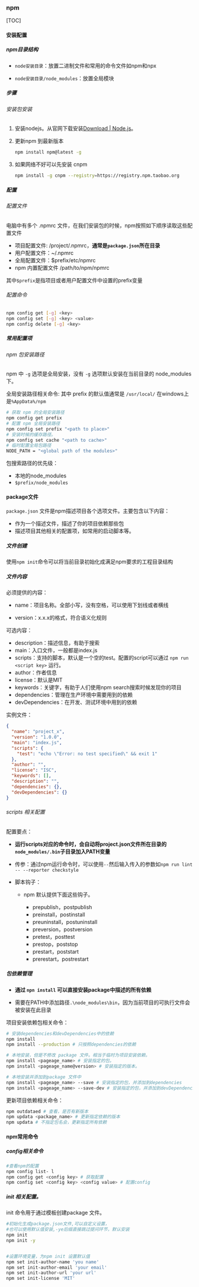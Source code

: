 ### npm

[TOC]

#### 安装配置

##### npm目录结构

- `node安装目录`：放置二进制文件和常用的命令文件如npm和npx

- `node安装目录/node_modules`：放置全局模块

##### 步骤

###### 安装包安装

1. 安装nodejs。从官网下载安装[Download | Node.js](https://nodejs.org/en/download/)。

2. 更新npm 到最新版本 
   
   ```bash
   npm install npm@latest -g
   ```

3. 如果网络不好可以先安装 cnpm
   
   ```bash
   npm install -g cnpm --registry=https://registry.npm.taobao.org
   ```

##### 配置

###### 配置文件

电脑中有多个 .npmrc 文件，在我们安装包的时候，npm按照如下顺序读取这些配置文件

- 项目配置文件: /project/.npmrc，**通常是`package.json`所在目录**
- 用户配置文件：~/.npmrc
- 全局配置文件：$prefix/etc/npmrc
- npm 内置配置文件 /path/to/npm/npmrc

其中`$prefix`是指项目或者用户配置文件中设置的prefix变量

###### 配置命令

```bash
npm config get [-g] <key>
npm config set [-g] <key> <value> 
npm config delete [-g] <key>
```

##### 常用配置项

###### npm 包安装路径

npm 中 `-g` 选项是全局安装，没有 `-g` 选项默认安装在当前目录的 node_modules 下。<br>

全局安装路径相关命令: 其中 prefix 的默认值通常是 `/usr/local/` 在windows上是`%AppData%/npm`

```bash
# 获取 npm 的全局安装路径
npm config get prefix
# 配置 npm 全局安装路径
npm config set prefix "<path to place>"
# 安装时候的缓存路径。
npm config set cache "<path to cache>"
# 临时配置全局包路径
NODE_PATH = "<global path of the modules>"
```

包搜索路径的优先级：

- 本地的node_modules
- `$prefix/node_modules`

#### package文件

`package.json` 文件是npm描述项目各个选项文件。主要包含以下内容：

- 作为一个描述文件，描述了你的项目依赖那些包
- 描述项目其他相关的配置项，如常用的启动脚本等。

##### 文件创建

使用`npm init`命令可以将当前目录初始化成满足npm要求的工程目录结构

##### 文件内容

必须提供的内容：

- name：项目名称。全部小写，没有空格，可以使用下划线或者横线

- version：x.x.x的格式，符合语义化规则

可选内容：

- description：描述信息，有助于搜索
- main：入口文件，一般都是index.js
- scripts：支持的脚本，默认是一个空的test。配置的script可以通过 `npm run <script key>` 运行。
- author：作者信息
- license：默认是MIT
- keywords：关键字，有助于人们使用npm search搜索时候发现你的项目
- dependencies：管理在生产环境中需要用到的依赖
- devDependencies：在开发、测试环境中用到的依赖

实例文件：

```json
{
  "name": "project_x",
  "version": "1.0.0",
  "main": "index.js",
  "scripts": {
    "test": "echo \"Error: no test specified\" && exit 1"
  },
  "author": "",
  "license": "ISC",
  "keywords": [],
  "description": "",
  "dependencies": {},
  "devDependencies": {}
}
```

###### scripts 相关配置

配置要点：

- **运行scripts对应的命令时，会自动将project.json文件所在目录的 `node_modules/.bin`子目录加入PATH变量**

- 传参：通过npm运行命令时，可以使用`--`然后输入传入的参数如`npm run lint -- --reporter checkstyle`

- 脚本钩子：
  
  - npm 默认提供下面这些钩子。
    
    - prepublish，postpublish
    - preinstall，postinstall
    - preuninstall，postuninstall
    - preversion，postversion
    - pretest，posttest
    - prestop，poststop
    - prestart，poststart
    - prerestart，postrestart

##### 包依赖管理

- **通过 `npn install` 可以直接安装package中描述的所有依赖**<br>

- 需要在PATH中添加路径`.\node_modules\bin`，因为当前项目的可执行文件会被安装在此目录

项目安装依赖包相关命令：

```bash
# 安装dependencies和devDependencies中的依赖
npm install
npm install --production # 只按照dependencies的依赖

# 本地安装，但是不修改 package 文件。相当于临时为项目安装依赖。
npm install <pageage_name> # 安装指定的包。
npm install <pageage_name@version> # 安装指定的版本。

# 本地安装并添加到package 文件中
npm install <pageage_name> --save # 安装指定的包，并添加到dependencies 
npm install <pageage_name> --save-dev # 安装指定的包，并添加到devDependencies 
```

更新项目依赖相关命令：

```bash
npm outdataed # 查看，是否有新版本
npm updata <package_name> # 更新指定依赖的版本
npm updata # 不指定包名会，更新指定所有依赖
```

#### npm常用命令

##### config相关命令

```bash
#查看npm的配置
npm config list- l
npm config get <config key> # 获取配置
npm config set <config key> <config value> # 配置config
```

##### init 相关配置。

init 命令用于通过模板创建package 文件。

```bash
#初始化生成package.json文件,可以自定义设置，
#也可以使用默认值安装,-ye后缀直接跳过提问环节，默认安装
npm init
npm init -y


#设置环境变量，为npm init 设置默认值
npm set init-author-name 'you name'
npm set init-author-email 'your email'
npm set init-author-url 'your url'
npm set init-license 'MIT'
```

